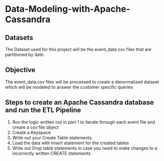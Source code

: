# Data-Modeling-with-Apache-Cassandra

## Datasets
The Dataset used for this project will be the event_data csv files that are partitioned by date.

## Objective
The event_data.csv files will be processed to create a denormalized dataset which will be modeled to answer the customer specific queries

## Steps to create an Apache Cassandra database and run the ETL Pipeline
1. Run the logic written out in part 1 to iterate through each event file and creare a csv file object
2. Create a Keyspace
3. Write out your Create Table statements
4. Load the data with Insert statement for the created tables
5. Write out Drop table statements in case you need to make changes to a incorrectly written CREATE statements

